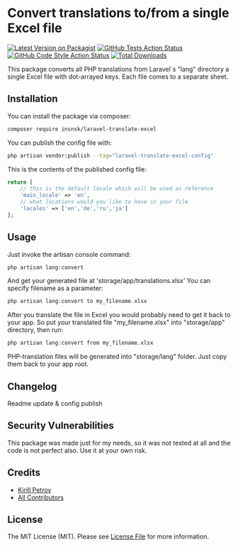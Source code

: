 # Convert translations to/from a single Excel file

[![Latest Version on Packagist](https://img.shields.io/packagist/v/ins/laravel-translate-excel.svg?style=flat-square)](https://packagist.org/packages/ins/laravel-translate-excel)
[![GitHub Tests Action Status](https://img.shields.io/github/actions/workflow/status/ins/laravel-translate-excel/run-tests.yml?branch=main&label=tests&style=flat-square)](https://github.com/ins/laravel-translate-excel/actions?query=workflow%3Arun-tests+branch%3Amain)
[![GitHub Code Style Action Status](https://img.shields.io/github/actions/workflow/status/ins/laravel-translate-excel/fix-php-code-style-issues.yml?branch=main&label=code%20style&style=flat-square)](https://github.com/ins/laravel-translate-excel/actions?query=workflow%3A"Fix+PHP+code+style+issues"+branch%3Amain)
[![Total Downloads](https://img.shields.io/packagist/dt/ins/laravel-translate-excel.svg?style=flat-square)](https://packagist.org/packages/ins/laravel-translate-excel)

This package converts all PHP translations from Laravel`s "lang" directory a single Excel file with
dot-arrayed keys. Each file comes to a separate sheet. 

## Installation

You can install the package via composer:

```bash
composer require insnsk/laravel-translate-excel
```

You can publish the config file with:

```bash
php artisan vendor:publish --tag="laravel-translate-excel-config"
```

This is the contents of the published config file:

```php
return [
    // this is the default locale which will be used as reference
    'main_locale' => 'en',
    // what locations would you like to have in your file
    'locales' => ['en','de','ru','ja']
];
```

## Usage

Just invoke the artisan console command:

```php
php artisan lang:convert
```

And get your generated file at 'storage/app/translations.xlsx'
You can specify filename as a parameter:

```php
php artisan lang:convert to my_filename.xlsx
```

After you translate the file in Excel you would probably need to get it back to your app.
So put your translated file "my_filename.xlsx" into "storage/app" directory, then run:

```php
php artisan lang:convert from my_filename.xlsx
```

PHP-translation files will be generated into "storage/lang" folder.
Just copy them back to your app root. 


## Changelog

Readme update & config publish

## Security Vulnerabilities

This package was made just for my needs, so it was not tested at all and the code is not perfect also.
Use it at your own risk.

## Credits

- [Kirill Petrov](https://github.com/ins)
- [All Contributors](../../contributors)

## License

The MIT License (MIT). Please see [License File](LICENSE.md) for more information.
